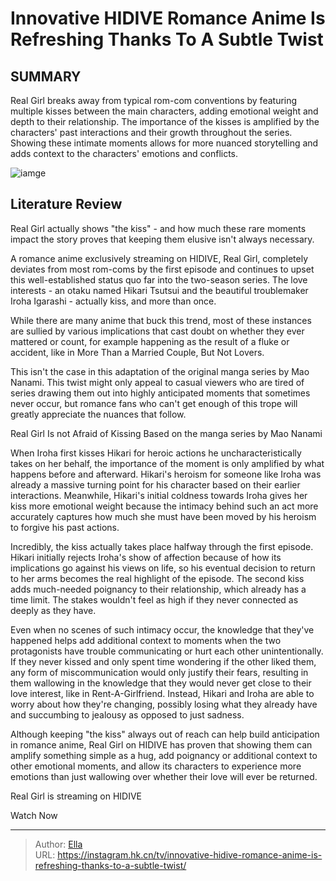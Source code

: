 # Innovative HIDIVE Romance Anime Is Refreshing Thanks To A Subtle Twist


## SUMMARY 



  Real Girl breaks away from typical rom-com conventions by featuring multiple kisses between the main characters, adding emotional weight and depth to their relationship.   The importance of the kisses is amplified by the characters&#39; past interactions and their growth throughout the series.   Showing these intimate moments allows for more nuanced storytelling and adds context to the characters&#39; emotions and conflicts.  

![iamge](https://static1.srcdn.com/wordpress/wp-content/uploads/2024/01/real-girl-key-anime-visual.jpg)

## Literature Review

Real Girl actually shows &#34;the kiss&#34; - and how much these rare moments impact the story proves that keeping them elusive isn&#39;t always necessary.




A romance anime exclusively streaming on HIDIVE, Real Girl, completely deviates from most rom-coms by the first episode and continues to upset this well-established status quo far into the two-season series. The love interests - an otaku named Hikari Tsutsui and the beautiful troublemaker Iroha Igarashi - actually kiss, and more than once.




While there are many anime that buck this trend, most of these instances are sullied by various implications that cast doubt on whether they ever mattered or count, for example happening as the result of a fluke or accident, like in More Than a Married Couple, But Not Lovers.

          

This isn&#39;t the case in this adaptation of the original manga series by Mao Nanami. This twist might only appeal to casual viewers who are tired of series drawing them out into highly anticipated moments that sometimes never occur, but romance fans who can&#39;t get enough of this trope will greatly appreciate the nuances that follow.


 Real Girl Is not Afraid of Kissing 
Based on the manga series by Mao Nanami
          




When Iroha first kisses Hikari for heroic actions he uncharacteristically takes on her behalf, the importance of the moment is only amplified by what happens before and afterward. Hikari&#39;s heroism for someone like Iroha was already a massive turning point for his character based on their earlier interactions. Meanwhile, Hikari&#39;s initial coldness towards Iroha gives her kiss more emotional weight because the intimacy behind such an act more accurately captures how much she must have been moved by his heroism to forgive his past actions.

Incredibly, the kiss actually takes place halfway through the first episode. Hikari initially rejects Iroha&#39;s show of affection because of how its implications go against his views on life, so his eventual decision to return to her arms becomes the real highlight of the episode. The second kiss adds much-needed poignancy to their relationship, which already has a time limit. The stakes wouldn&#39;t feel as high if they never connected as deeply as they have.




          

Even when no scenes of such intimacy occur, the knowledge that they&#39;ve happened helps add additional context to moments when the two protagonists have trouble communicating or hurt each other unintentionally. If they never kissed and only spent time wondering if the other liked them, any form of miscommunication would only justify their fears, resulting in them wallowing in the knowledge that they would never get close to their love interest, like in Rent-A-Girlfriend. Instead, Hikari and Iroha are able to worry about how they&#39;re changing, possibly losing what they already have and succumbing to jealousy as opposed to just sadness.

Although keeping &#34;the kiss&#34; always out of reach can help build anticipation in romance anime, Real Girl on HIDIVE has proven that showing them can amplify something simple as a hug, add poignancy or additional context to other emotional moments, and allow its characters to experience more emotions than just wallowing over whether their love will ever be returned.




Real Girl is streaming on HIDIVE

Watch Now



---

> Author: [Ella](https://instagram.hk.cn/)  
> URL: https://instagram.hk.cn/tv/innovative-hidive-romance-anime-is-refreshing-thanks-to-a-subtle-twist/  

